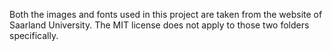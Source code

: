 Both the images and fonts used in this project are taken from the website of Saarland University. The MIT license does not apply to those two folders specifically. 
